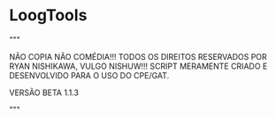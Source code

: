 # LoogTools

"""

NÃO COPIA NÃO COMÉDIA!!! 
TODOS OS DIREITOS RESERVADOS POR RYAN NISHIKAWA, VULGO NISHUW!!! 
SCRIPT MERAMENTE CRIADO E DESENVOLVIDO PARA O USO DO CPE/GAT. 

VERSÃO BETA 1.1.3

"""